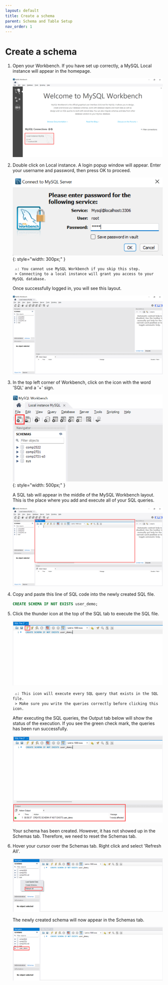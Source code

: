 ```yaml
---
layout: default
title: Create a schema
parent: Schema and Table Setup
nav_order: 1
---
```


# Create a schema

1. Open your Workbench. If you have set up correctly, a MySQL Local instance will appear in the homepage.
    
    ![MySQL Workbench homepage with local instance](https://github.com/dvalle22/Mel-Danilo-Cody/blob/gh-pages/assets/images/local-instance-hightlighted.png?raw=true)
    
2. Double click on Local instance. A login popup window will appear. Enter your username and password, then press OK to proceed.
    
    ![MySQL Workbench login](https://github.com/dvalle22/Mel-Danilo-Cody/blob/gh-pages/assets/images/login.png?raw=true)
    {: style="width: 300px;" }
    
        ⚠️: You cannot use MySQL Workbench if you skip this step.
        > Connecting to a local instance will grant you access to your MySQL database.
    
    Once successfully logged in, you will see this layout.
    
    ![MySQL Workbench login successfully](https://github.com/dvalle22/Mel-Danilo-Cody/blob/gh-pages/assets/images/workbench-layout-no-annotation.png?raw=true)

3. In the top left corner of Workbench, click on the icon with the word 'SQL' and a '+' sign.

    ![MySQL Workbench add new query button](https://github.com/dvalle22/Mel-Danilo-Cody/blob/gh-pages/assets/images/open-new-query-tab.png?raw=true)
    {: style="width: 500px;" }
    
    A SQL tab will appear in the middle of the MySQL Workbench layout. This is the place where you add and execute all of your SQL queries.
    
    ![MySQL Workbench new query](https://github.com/dvalle22/Mel-Danilo-Cody/blob/gh-pages/assets/images/new-query-tab.png?raw=true)
    
4. Copy and paste this line of SQL code into the newly created SQL file.
    
     ```sql
    CREATE SCHEMA IF NOT EXISTS user_demo;
    ```
    
5. Click the thunder icon at the top of the SQL tab to execute the SQL file.
    
    ![MySQL Workbench run query button](https://github.com/dvalle22/Mel-Danilo-Cody/blob/gh-pages/assets/images/execute-query-button.png?raw=true)
    
        ⚠️: This icon will execute every SQL query that exists in the SQL file.
        > Make sure you write the queries correctly before clicking this icon.
    
    After executing the SQL queries, the Output tab below will show the status of the execution. If you see the green check mark, the queries has been run successfully.
    
    ![MySQL Workbench run query result](https://github.com/dvalle22/Mel-Danilo-Cody/blob/gh-pages/assets/images/execute-query-result.png?raw=true)

    Your schema has been created. However, it has not showed up in the Schemas tab. Therefore, we need to reset the Schemas tab.
    
6. Hover your cursor over the Schemas tab. Right click and select 'Refresh All'.
    
    ![MySQL Workbench update schema](https://github.com/dvalle22/Mel-Danilo-Cody/blob/gh-pages/assets/images/update-schema.png?raw=true)

    The newly created schema will now appear in the Schemas tab.

    ![MySQL Workbench show new schema](https://github.com/dvalle22/Mel-Danilo-Cody/blob/gh-pages/assets/images/update-schema-show-up.png?raw=true)
